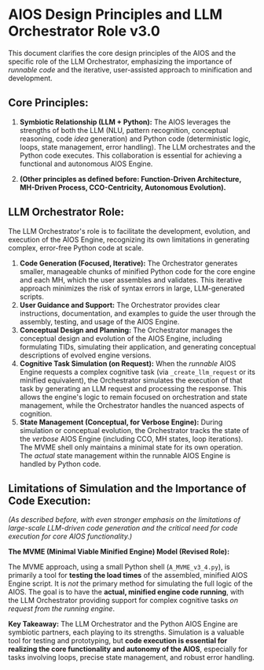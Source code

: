 # AIOS Design Principles and LLM Orchestrator Role v3.0

This document clarifies the core design principles of the AIOS and the specific role of the LLM Orchestrator, emphasizing the importance of *runnable code* and the iterative, user-assisted approach to minification and development.

## Core Principles:

1.  **Symbiotic Relationship (LLM + Python):** The AIOS leverages the strengths of both the LLM (NLU, pattern recognition, conceptual reasoning, code *idea* generation) and Python code (deterministic logic, loops, state management, error handling).  The LLM orchestrates and the Python code executes.  This collaboration is essential for achieving a functional and autonomous AIOS Engine.

2.  **(Other principles as defined before: Function-Driven Architecture, MH-Driven Process, CCO-Centricity, Autonomous Evolution).**

## LLM Orchestrator Role:

The LLM Orchestrator's role is to facilitate the development, evolution, and execution of the AIOS Engine, recognizing its own limitations in generating complex, error-free Python code at scale.

1.  **Code Generation (Focused, Iterative):** The Orchestrator generates smaller, manageable chunks of minified Python code for the core engine and each MH, which the user assembles and validates.  This iterative approach minimizes the risk of syntax errors in large, LLM-generated scripts.
2.  **User Guidance and Support:** The Orchestrator provides clear instructions, documentation, and examples to guide the user through the assembly, testing, and usage of the AIOS Engine.
3.  **Conceptual Design and Planning:** The Orchestrator manages the conceptual design and evolution of the AIOS Engine, including formulating TIDs, simulating their application, and generating conceptual descriptions of evolved engine versions.
4.  **Cognitive Task Simulation (on Request):**  When the *runnable* AIOS Engine requests a complex cognitive task (via `_create_llm_request` or its minified equivalent), the Orchestrator simulates the execution of that task by generating an LLM request and processing the response.  This allows the engine's logic to remain focused on orchestration and state management, while the Orchestrator handles the nuanced aspects of cognition.
5.  **State Management (Conceptual, for Verbose Engine):**  During simulation or conceptual evolution, the Orchestrator tracks the state of the *verbose* AIOS Engine (including CCO, MH states, loop iterations).  The MVME shell only maintains a minimal state for its own operation.  The *actual* state management within the runnable AIOS Engine is handled by Python code.

## Limitations of Simulation and the Importance of Code Execution:

*(As described before, with even stronger emphasis on the limitations of large-scale LLM-driven code generation and the critical need for code execution for core AIOS functionality.)*

**The MVME (Minimal Viable Minified Engine) Model (Revised Role):**

The MVME approach, using a small Python shell (`A_MVME_v3_4.py`), is primarily a tool for **testing the load times** of the assembled, minified AIOS Engine script.  It is *not* the primary method for simulating the full logic of the AIOS.  The goal is to have the **actual, minified engine code running**, with the LLM Orchestrator providing support for complex cognitive tasks *on request from the running engine*.

**Key Takeaway:** The LLM Orchestrator and the Python AIOS Engine are symbiotic partners, each playing to its strengths.  Simulation is a valuable tool for testing and prototyping, but **code execution is essential for realizing the core functionality and autonomy of the AIOS**, especially for tasks involving loops, precise state management, and robust error handling.